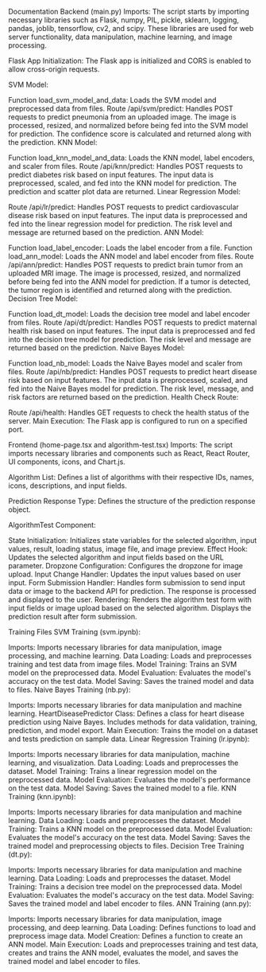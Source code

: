 Documentation
Backend (main.py)
Imports: The script starts by importing necessary libraries such as Flask, numpy, PIL, pickle, sklearn, logging, pandas, joblib, tensorflow, cv2, and scipy. These libraries are used for web server functionality, data manipulation, machine learning, and image processing.

Flask App Initialization: The Flask app is initialized and CORS is enabled to allow cross-origin requests.

SVM Model:

Function load_svm_model_and_data: Loads the SVM model and preprocessed data from files.
Route /api/svm/predict: Handles POST requests to predict pneumonia from an uploaded image. The image is processed, resized, and normalized before being fed into the SVM model for prediction. The confidence score is calculated and returned along with the prediction.
KNN Model:

Function load_knn_model_and_data: Loads the KNN model, label encoders, and scaler from files.
Route /api/knn/predict: Handles POST requests to predict diabetes risk based on input features. The input data is preprocessed, scaled, and fed into the KNN model for prediction. The prediction and scatter plot data are returned.
Linear Regression Model:

Route /api/lr/predict: Handles POST requests to predict cardiovascular disease risk based on input features. The input data is preprocessed and fed into the linear regression model for prediction. The risk level and message are returned based on the prediction.
ANN Model:

Function load_label_encoder: Loads the label encoder from a file.
Function load_ann_model: Loads the ANN model and label encoder from files.
Route /api/ann/predict: Handles POST requests to predict brain tumor from an uploaded MRI image. The image is processed, resized, and normalized before being fed into the ANN model for prediction. If a tumor is detected, the tumor region is identified and returned along with the prediction.
Decision Tree Model:

Function load_dt_model: Loads the decision tree model and label encoder from files.
Route /api/dt/predict: Handles POST requests to predict maternal health risk based on input features. The input data is preprocessed and fed into the decision tree model for prediction. The risk level and message are returned based on the prediction.
Naive Bayes Model:

Function load_nb_model: Loads the Naive Bayes model and scaler from files.
Route /api/nb/predict: Handles POST requests to predict heart disease risk based on input features. The input data is preprocessed, scaled, and fed into the Naive Bayes model for prediction. The risk level, message, and risk factors are returned based on the prediction.
Health Check Route:

Route /api/health: Handles GET requests to check the health status of the server.
Main Execution: The Flask app is configured to run on a specified port.

Frontend (home-page.tsx and algorithm-test.tsx)
Imports: The script imports necessary libraries and components such as React, React Router, UI components, icons, and Chart.js.

Algorithm List: Defines a list of algorithms with their respective IDs, names, icons, descriptions, and input fields.

Prediction Response Type: Defines the structure of the prediction response object.

AlgorithmTest Component:

State Initialization: Initializes state variables for the selected algorithm, input values, result, loading status, image file, and image preview.
Effect Hook: Updates the selected algorithm and input fields based on the URL parameter.
Dropzone Configuration: Configures the dropzone for image upload.
Input Change Handler: Updates the input values based on user input.
Form Submission Handler: Handles form submission to send input data or image to the backend API for prediction. The response is processed and displayed to the user.
Rendering: Renders the algorithm test form with input fields or image upload based on the selected algorithm. Displays the prediction result after form submission.

Training Files
SVM Training (svm.ipynb):

Imports: Imports necessary libraries for data manipulation, image processing, and machine learning.
Data Loading: Loads and preprocesses training and test data from image files.
Model Training: Trains an SVM model on the preprocessed data.
Model Evaluation: Evaluates the model's accuracy on the test data.
Model Saving: Saves the trained model and data to files.
Naive Bayes Training (nb.py):

Imports: Imports necessary libraries for data manipulation and machine learning.
HeartDiseasePredictor Class: Defines a class for heart disease prediction using Naive Bayes. Includes methods for data validation, training, prediction, and model export.
Main Execution: Trains the model on a dataset and tests prediction on sample data.
Linear Regression Training (lr.ipynb):

Imports: Imports necessary libraries for data manipulation, machine learning, and visualization.
Data Loading: Loads and preprocesses the dataset.
Model Training: Trains a linear regression model on the preprocessed data.
Model Evaluation: Evaluates the model's performance on the test data.
Model Saving: Saves the trained model to a file.
KNN Training (knn.ipynb):

Imports: Imports necessary libraries for data manipulation and machine learning.
Data Loading: Loads and preprocesses the dataset.
Model Training: Trains a KNN model on the preprocessed data.
Model Evaluation: Evaluates the model's accuracy on the test data.
Model Saving: Saves the trained model and preprocessing objects to files.
Decision Tree Training (dt.py):

Imports: Imports necessary libraries for data manipulation and machine learning.
Data Loading: Loads and preprocesses the dataset.
Model Training: Trains a decision tree model on the preprocessed data.
Model Evaluation: Evaluates the model's accuracy on the test data.
Model Saving: Saves the trained model and label encoder to files.
ANN Training (ann.py):

Imports: Imports necessary libraries for data manipulation, image processing, and deep learning.
Data Loading: Defines functions to load and preprocess image data.
Model Creation: Defines a function to create an ANN model.
Main Execution: Loads and preprocesses training and test data, creates and trains the ANN model, evaluates the model, and saves the trained model and label encoder to files.


